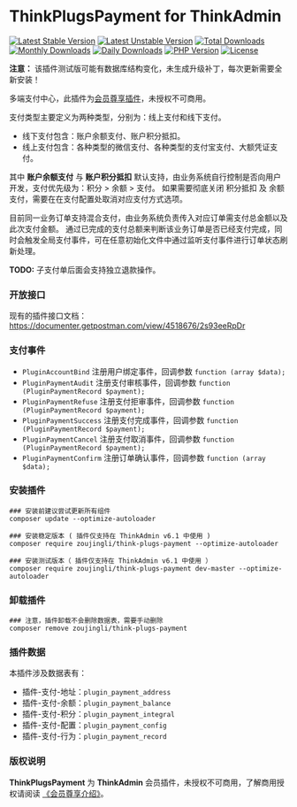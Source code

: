 # ThinkPlugsPayment for ThinkAdmin

[![Latest Stable Version](https://poser.pugx.org/zoujingli/think-plugs-payment/v/stable)](https://packagist.org/packages/zoujingli/think-plugs-payment)
[![Latest Unstable Version](https://poser.pugx.org/zoujingli/think-plugs-payment/v/unstable)](https://packagist.org/packages/zoujingli/think-plugs-payment)
[![Total Downloads](https://poser.pugx.org/zoujingli/think-plugs-payment/downloads)](https://packagist.org/packages/zoujingli/think-plugs-payment)
[![Monthly Downloads](https://poser.pugx.org/zoujingli/think-plugs-payment/d/monthly)](https://packagist.org/packages/zoujingli/think-plugs-payment)
[![Daily Downloads](https://poser.pugx.org/zoujingli/think-plugs-payment/d/daily)](https://packagist.org/packages/zoujingli/think-plugs-payment)
[![PHP Version](https://thinkadmin.top/static/icon/php-7.1.svg)](https://thinkadmin.top)
[![License](https://thinkadmin.top/static/icon/license-vip.svg)](https://thinkadmin.top/vip-introduce)

**注意：** 该插件测试版可能有数据库结构变化，未生成升级补丁，每次更新需要全新安装！

多端支付中心，此插件为[会员尊享插件](https://thinkadmin.top/vip-introduce)，未授权不可商用。

支付类型主要定义为两种类型，分别为：线上支付和线下支付。

* 线下支付包含：账户余额支付、账户积分抵扣。
* 线上支付包含：各种类型的微信支付、各种类型的支付宝支付、大额凭证支付。

其中 **账户余额支付** 与 **账户积分抵扣** 默认支持，由业务系统自行控制是否向用户开发，支付优先级为：积分 > 余额 > 支付。
如果需要彻底关闭 积分抵扣 及 余额支付，需要在在支付配置处取消对应支付方式选项。

目前同一业务订单支持混合支付，由业务系统负责传入对应订单需支付总金额以及此次支付金额。
通过已完成的支付总额来判断该业务订单是否已经支付完成，同时会触发全局支付事件，可在任意初始化文件中通过监听支付事件进行订单状态刷新处理。

**TODO:** 子支付单后面会支持独立退款操作。

### 开放接口

现有的插件接口文档：
https://documenter.getpostman.com/view/4518676/2s93eeRpDr

### 支付事件

* `PluginAccountBind` 注册用户绑定事件，回调参数 `function (array $data);`
* `PluginPaymentAudit` 注册支付审核事件，回调参数 `function (PluginPaymentRecord $payment);`
* `PluginPaymentRefuse` 注册支付拒审事件，回调参数 `function (PluginPaymentRecord $payment);`
* `PluginPaymentSuccess` 注册支付完成事件，回调参数 `function (PluginPaymentRecord $payment);`
* `PluginPaymentCancel` 注册支付取消事件，回调参数 `function (PluginPaymentRecord $payment);`
* `PluginPaymentConfirm` 注册订单确认事件，回调参数 `function (array $data);`

### 安装插件

```shell
### 安装前建议尝试更新所有组件
composer update --optimize-autoloader

### 安装稳定版本 ( 插件仅支持在 ThinkAdmin v6.1 中使用 )
composer require zoujingli/think-plugs-payment --optimize-autoloader

### 安装测试版本（ 插件仅支持在 ThinkAdmin v6.1 中使用 ）
composer require zoujingli/think-plugs-payment dev-master --optimize-autoloader
```

### 卸载插件

```shell
### 注意，插件卸载不会删除数据表，需要手动删除
composer remove zoujingli/think-plugs-payment
```

### 插件数据

本插件涉及数据表有：

* 插件-支付-地址：`plugin_payment_address`
* 插件-支付-余额：`plugin_payment_balance`
* 插件-支付-积分：`plugin_payment_integral`
* 插件-支付-配置：`plugin_payment_config`
* 插件-支付-行为：`plugin_payment_record`

### 版权说明

**ThinkPlugsPayment** 为 **ThinkAdmin** 会员插件，未授权不可商用，了解商用授权请阅读 [《会员尊享介绍》](https://thinkadmin.top/vip-introduce)。